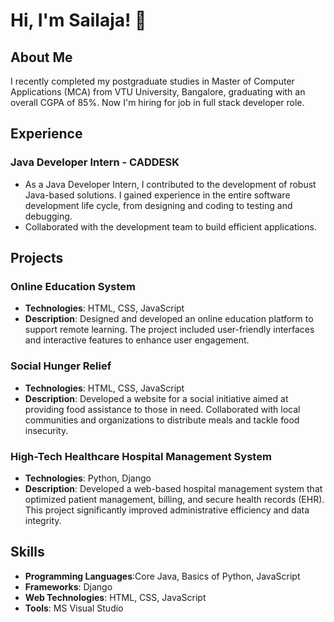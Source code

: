 # Hi, I'm Sailaja! 👋

## About Me
I recently completed my postgraduate studies in Master of Computer Applications (MCA) from VTU University, Bangalore, graduating with an overall CGPA of 85%. Now I'm hiring for job in full stack developer role.
## Experience
### Java Developer Intern - CADDESK
- As a Java Developer Intern, I contributed to the development of robust Java-based solutions. I gained experience in the entire software development life cycle, from designing and coding to testing and debugging.
- Collaborated with the development team to build efficient applications.

## Projects
### Online Education System
- **Technologies**: HTML, CSS, JavaScript
- **Description**: Designed and developed an online education platform to support remote learning. The project included user-friendly interfaces and interactive features to enhance user engagement.

### Social Hunger Relief
- **Technologies**: HTML, CSS, JavaScript
- **Description**: Developed a website for a social initiative aimed at providing food assistance to those in need. Collaborated with local communities and organizations to distribute meals and tackle food insecurity.

### High-Tech Healthcare Hospital Management System
- **Technologies**: Python, Django
- **Description**: Developed a web-based hospital management system that optimized patient management, billing, and secure health records (EHR). This project significantly improved administrative efficiency and data integrity.

## Skills
- **Programming Languages**:Core Java, Basics of Python, JavaScript
- **Frameworks**: Django
- **Web Technologies**: HTML, CSS, JavaScript
- **Tools**: MS Visual Studio

<!---
Sailu1248/Sailu1248 is a ✨ special ✨ repository because its `README.md` (this file) appears on your GitHub profile.
You can click the Preview link to take a look at your changes.
--->
